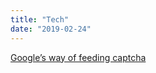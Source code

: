 ```yaml
---
title: "Tech"
date: "2019-02-24"
---
```


[Google’s way of feeding captcha](https://shubhamdp.wordpress.com/2019/02/10/googles-way-of-feeding-captcha/)
